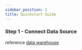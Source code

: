 ```yaml
---
sidebar_position: 2
title: Quickstart Guide
---
```


### Step 1 - Connect Data Source

reference [data warehouse](integrations/data_warehouses/dw_overview)